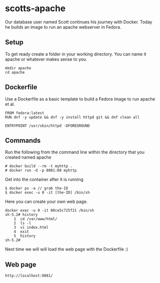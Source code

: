 # scotts-apache
Our database user named Scott continues his journey with Docker. Today he builds an image to run an apache webserver in Fedora.

## Setup

To get ready create a folder in your working directory. You can name it apache or whatever makes sense to you.

```
mkdir apache
cd apache
```

## Dockerfile
Use a Dockerfile as a basic template to build a Fedora image to run apache et al.

```
FROM fedora:latest
RUN dnf -y update && dnf -y install httpd git && dnf clean all

ENTRYPOINT /usr/sbin/httpd -DFOREGROUND

```
## Commands
Run the following from the command line within the directory that you created named apache

```
# docker build --rm -t myhttp .
# docker run -d -p 8081:80 myhttp

```

Get into the container after it is running

```
$ docker ps -a // grab the-ID
$ docker exec -u 0 -it [the-ID] /bin/sh
```

Here you can create your own web page.

```
docker exec -u 0 -it 00ce5c725f21 /bin/sh
sh-5.2# history
    1  cd /var/www/html/
    2  ls -l
    3  vi index.html
    4  exit
    5  history
sh-5.2# 

```

Next time we will will load the web page with the Dockerfile :)

## Web page

```
http://localhost:8081/
```


